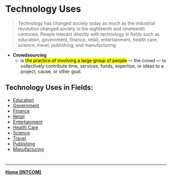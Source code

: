 # Technology Uses
> Technology has changed society today as much as the industrial revolution changed society in the eighteenth and nineteenth centuries. People interact directly with technology in fields such as education, government, finance, retail, entertainment, health care, science, travel, publishing, and manufacturing.

- **Crowdsourcing**
	- is <mark class="hltr-blue">the practice of involving a large group of people</mark> — the crowd — to collectively contribute time, services, funds, expertise, or ideas to a project, cause, or other goal.

## Technology Uses in Fields:
- [Education](INTCOMCh13Educ.md)
- [Government](INTCOMCh13Gov.md)
- [Finance](INTCOMCh13Fin.md)
- [Retail](INTCOMCh13Retail.md)
- [Entertainment](INTCOMCh13Enter.md)
- [Health Care](INTCOMCh13Health.md)
- [Science](INTCOMCh13Sci.md)
- [Travel](INTCOMTrav.md)
- [Publishing](INTCOMCh13Pub.md)
- [Manufacturing](INTCOMCh13Manu.md)

# 
---
**[Home [INTCOM]](INTCOM11.md)**